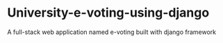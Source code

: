 # University-e-voting-using-django
A full-stack web application named e-voting built with django framework
